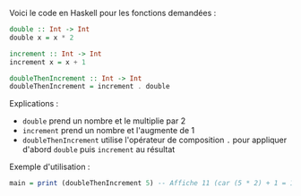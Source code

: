 Voici le code en Haskell pour les fonctions demandées :

```haskell
double :: Int -> Int
double x = x * 2

increment :: Int -> Int
increment x = x + 1

doubleThenIncrement :: Int -> Int
doubleThenIncrement = increment . double
```

Explications :
- `double` prend un nombre et le multiplie par 2
- `increment` prend un nombre et l'augmente de 1
- `doubleThenIncrement` utilise l'opérateur de composition `.` pour appliquer d'abord `double` puis `increment` au résultat

Exemple d'utilisation :
```haskell
main = print (doubleThenIncrement 5) -- Affiche 11 (car (5 * 2) + 1 = 11)
```
